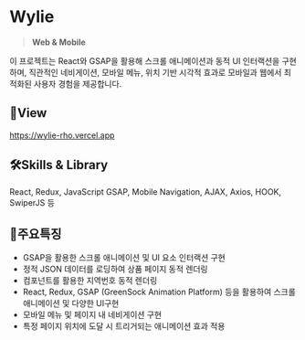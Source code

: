 # **Wylie**
>**Web & Mobile**

이 프로젝트는 React와 GSAP을 활용해 스크롤 애니메이션과 동적 UI 인터랙션을 구현하며, 직관적인 네비게이션, 모바일 메뉴, 위치 기반 시각적 효과로 모바일과 웹에서 최적화된 사용자 경험을 제공합니다.

## 📑View
https://wylie-rho.vercel.app

## 🛠Skills & Library 
React, Redux, JavaScript GSAP, Mobile Navigation, AJAX, Axios, HOOK, SwiperJS 등 

## 📣주요특징
* GSAP을 활용한 스크롤 애니메이션 및 UI 요소 인터랙션 구현
* 정적 JSON 데이터를 로딩하여 상품 페이지 동적 렌더링
* 컴포넌트를 활용한 지역번호 동적 렌더링
* React, Redux, GSAP (GreenSock Animation Platform) 등을 활용하여 스크롤 애니메이션 및 다양한 UI구현
* 모바일 메뉴 및 페이지 내 네비게이션 구현
* 특정 페이지 위치에 도달 시 트리거되는 애니메이션 효과 적용


